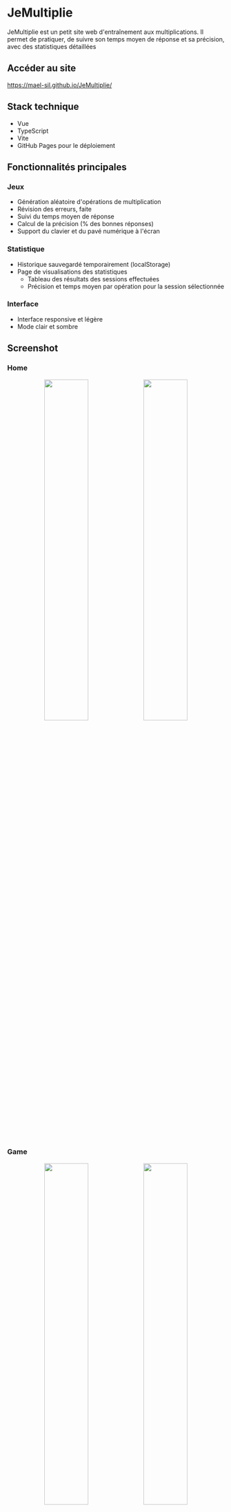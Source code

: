 # JeMultiplie

JeMultiplie est un petit site web d'entraînement aux multiplications.
Il permet de pratiquer, de suivre son temps moyen de réponse et sa précision, avec des statistiques détaillées

## Accéder au site 
https://mael-sil.github.io/JeMultiplie/

## Stack technique

 - Vue
 - TypeScript
 - Vite
 - GitHub Pages pour le déploiement

## Fonctionnalités principales

### Jeux

- Génération aléatoire d'opérations de multiplication
- Révision des erreurs, faite
- Suivi du temps moyen de réponse
- Calcul de la précision (% des bonnes réponses)
- Support du clavier et du pavé numérique à l'écran

### Statistique

- Historique sauvegardé temporairement (localStorage)
- Page de visualisations des statistiques
  - Tableau des résultats des sessions effectuées
  - Précision et temps moyen par opération pour la session sélectionnée
 
### Interface

- Interface responsive et légère
- Mode clair et sombre
 
## Screenshot
### Home
<p align="center">
  <img src="https://github.com/user-attachments/assets/2f3a59b7-c8db-4021-bd46-6ebc27f301c3" width="45%" />
  <img src="https://github.com/user-attachments/assets/1d3cfcdb-b854-4a02-b6cf-eddf91b35e8b"  width="45%" />
</p>

### Game
<p align="center">
  <img src="https://github.com/user-attachments/assets/cb293c4f-6e3e-4348-838f-34ef46fc3481"  width="45%" />
  <img src="https://github.com/user-attachments/assets/f9cd5ce8-7a00-46fd-8df9-8adb961fe4be" width="45%" />
</p>

### Stat
<p align="center">
  <img src="https://github.com/user-attachments/assets/dd7a90cd-deb5-4574-9fee-18e2a51c442e" width="45%" />
  <img src="https://github.com/user-attachments/assets/0b1648b6-3839-4304-9ff5-718a8f5aa759" width="45%" />
</p>

## Prochaine étape 
- Statistique des operations global en prenant toute les sessions
- Ajout d'un backend en Node.js pour stocker les résultats des utilisateurs dans une base de données ou un fichier.
- Mode "temps" avec timer limité
- Mode "course" avec nombre de question limité à résoudre le plus rapidement possible
